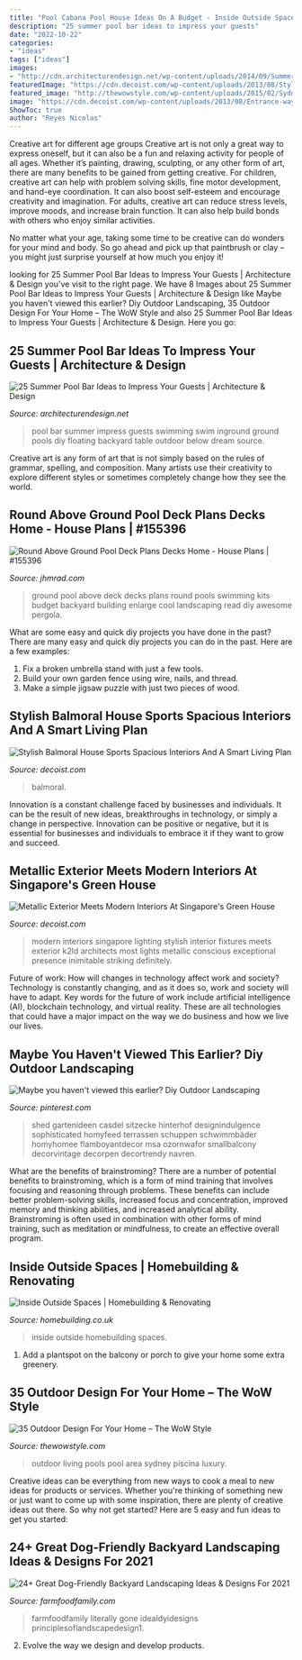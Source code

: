 ```yaml
---
title: "Pool Cabana Pool House Ideas On A Budget - Inside Outside Spaces"
description: "25 summer pool bar ideas to impress your guests"
date: "2022-10-22"
categories:
- "ideas"
tags: ["ideas"]
images:
- "http://cdn.architecturendesign.net/wp-content/uploads/2014/09/Summer-Pool-Bar-Ideas-18.jpg"
featuredImage: "https://cdn.decoist.com/wp-content/uploads/2013/08/Stylish-lighting-fixtures.jpg"
featured_image: "http://thewowstyle.com/wp-content/uploads/2015/02/Sydney-Living-Pools-Outdoor-Design-No.2.-5.jpg"
image: "https://cdn.decoist.com/wp-content/uploads/2013/08/Entrance-way-of-Balmoral-House.jpg"
ShowToc: true
author: "Reyes Nicolas"
---
```



Creative art for different age groups
Creative art is not only a great way to express oneself, but it can also be a fun and relaxing activity for people of all ages. Whether it’s painting, drawing, sculpting, or any other form of art, there are many benefits to be gained from getting creative.
For children, creative art can help with problem solving skills, fine motor development, and hand-eye coordination. It can also boost self-esteem and encourage creativity and imagination. For adults, creative art can reduce stress levels, improve moods, and increase brain function. It can also help build bonds with others who enjoy similar activities.

No matter what your age, taking some time to be creative can do wonders for your mind and body. So go ahead and pick up that paintbrush or clay – you might just surprise yourself at how much you enjoy it!

	

		
looking for 25 Summer Pool Bar Ideas to Impress Your Guests | Architecture &amp; Design you've visit to the right page. We have 8 Images about 25 Summer Pool Bar Ideas to Impress Your Guests | Architecture &amp; Design like Maybe you haven&#039;t viewed this earlier? Diy Outdoor Landscaping, 35 Outdoor Design For Your Home – The WoW Style and also 25 Summer Pool Bar Ideas to Impress Your Guests | Architecture &amp; Design. Here you go:
		
    
## 25 Summer Pool Bar Ideas To Impress Your Guests | Architecture &amp; Design

<img loading=lazy src="http://cdn.architecturendesign.net/wp-content/uploads/2014/09/Summer-Pool-Bar-Ideas-18.jpg" onerror="this.onerror=null;this.src='https://tse2.mm.bing.net/th?id=OIP.KT0BSbNidDubKRx8CFwXNAHaF7&amp;pid=15.1';" alt="25 Summer Pool Bar Ideas to Impress Your Guests | Architecture &amp; Design">

_Source: architecturendesign.net_

>pool bar summer impress guests swimming swim inground ground pools diy floating backyard table outdoor below dream source. 

	

Creative art is any form of art that is not simply based on the rules of grammar, spelling, and composition. Many artists use their creativity to explore different styles or sometimes completely change how they see the world.

    
## Round Above Ground Pool Deck Plans Decks Home - House Plans | #155396

<img loading=lazy src="https://cdn.jhmrad.com/wp-content/uploads/round-above-ground-pool-deck-plans-decks-home_83559.jpg" onerror="this.onerror=null;this.src='https://tse2.mm.bing.net/th?id=OIP.NJ6Ej_-xwoxlx24-TP6W8AHaFn&amp;pid=15.1';" alt="Round Above Ground Pool Deck Plans Decks Home - House Plans | #155396">

_Source: jhmrad.com_

>ground pool above deck decks plans round pools swimming kits budget backyard building enlarge cool landscaping read diy awesome pergola. 

	

What are some easy and quick diy projects you have done in the past?
There are many easy and quick diy projects you can do in the past. Here are a few examples:
1. Fix a broken umbrella stand with just a few tools.
2. Build your own garden fence using wire, nails, and thread.
3. Make a simple jigsaw puzzle with just two pieces of wood.

    
## Stylish Balmoral House Sports Spacious Interiors And A Smart Living Plan

<img loading=lazy src="https://cdn.decoist.com/wp-content/uploads/2013/08/Entrance-way-of-Balmoral-House.jpg" onerror="this.onerror=null;this.src='https://tse4.mm.bing.net/th?id=OIP.6cXv4GH3i7DK_0yPujzJywHaLy&amp;pid=15.1';" alt="Stylish Balmoral House Sports Spacious Interiors And A Smart Living Plan">

_Source: decoist.com_

>balmoral. 

	

Innovation is a constant challenge faced by businesses and individuals. It can be the result of new ideas, breakthroughs in technology, or simply a change in perspective. Innovation can be positive or negative, but it is essential for businesses and individuals to embrace it if they want to grow and succeed.

    
## Metallic Exterior Meets Modern Interiors At Singapore&#039;s Green House

<img loading=lazy src="https://cdn.decoist.com/wp-content/uploads/2013/08/Stylish-lighting-fixtures.jpg" onerror="this.onerror=null;this.src='https://tse2.mm.bing.net/th?id=OIP.-VU5w9luM5Wz7V_KhL9-JwHaLH&amp;pid=15.1';" alt="Metallic Exterior Meets Modern Interiors At Singapore&#039;s Green House">

_Source: decoist.com_

>modern interiors singapore lighting stylish interior fixtures meets exterior k2ld architects most lights metallic conscious exceptional presence inimitable striking definitely. 

	

Future of work: How will changes in technology affect work and society?
Technology is constantly changing, and as it does so, work and society will have to adapt. Key words for the future of work include artificial intelligence (AI), blockchain technology, and virtual reality. These are all technologies that could have a major impact on the way we do business and how we live our lives.

    
## Maybe You Haven&#039;t Viewed This Earlier? Diy Outdoor Landscaping

<img loading=lazy src="https://i.pinimg.com/736x/92/bf/90/92bf90f0f2629ea26f0c002cbac01e48.jpg" onerror="this.onerror=null;this.src='https://tse2.mm.bing.net/th?id=OIP.mvSSG7tjXVfgMwkEj4936AHaJ3&amp;pid=15.1';" alt="Maybe you haven&#039;t viewed this earlier? Diy Outdoor Landscaping">

_Source: pinterest.com_

>shed gartenideen casdel sitzecke hinterhof designindulgence sophisticated homyfeed terrassen schuppen schwimmbäder homyhomee flamboyantdecor msa ozornwafor smallbalcony decorvintage decorpen decortrendy navren. 

	

What are the benefits of brainstroming?
There are a number of potential benefits to brainstroming, which is a form of mind training that involves focusing and reasoning through problems. These benefits can include better problem-solving skills, increased focus and concentration, improved memory and thinking abilities, and increased analytical ability. Brainstroming is often used in combination with other forms of mind training, such as meditation or mindfulness, to create an effective overall program.

    
## Inside Outside Spaces | Homebuilding &amp; Renovating

<img loading=lazy src="https://www.homebuilding.co.uk/wp-content/uploads/2012/04/Inside-Outside-Spaces-Pool-View.jpg" onerror="this.onerror=null;this.src='https://tse3.mm.bing.net/th?id=OIP.LAo_TyR-wQfaIf9mHm19EQHaE8&amp;pid=15.1';" alt="Inside Outside Spaces | Homebuilding &amp; Renovating">

_Source: homebuilding.co.uk_

>inside outside homebuilding spaces. 

	

1. Add a plantspot on the balcony or porch to give your home some extra greenery.

    
## 35 Outdoor Design For Your Home – The WoW Style

<img loading=lazy src="http://thewowstyle.com/wp-content/uploads/2015/02/Sydney-Living-Pools-Outdoor-Design-No.2.-5.jpg" onerror="this.onerror=null;this.src='https://tse3.mm.bing.net/th?id=OIP.dpi99tHe_vwn-KqhPAILCQHaJG&amp;pid=15.1';" alt="35 Outdoor Design For Your Home – The WoW Style">

_Source: thewowstyle.com_

>outdoor living pools pool area sydney piscina luxury. 

	

Creative ideas can be everything from new ways to cook a meal to new ideas for products or services. Whether you're thinking of something new or just want to come up with some inspiration, there are plenty of creative ideas out there. So why not get started? Here are 5 easy and fun ideas to get you started: 

    
## 24+ Great Dog-Friendly Backyard Landscaping Ideas &amp; Designs For 2021

<img loading=lazy src="https://farmfoodfamily.com/wp-content/uploads/2018/11/dog-friendly-landscaping-ideas-600x900.jpg" onerror="this.onerror=null;this.src='https://tse2.mm.bing.net/th?id=OIP.T_tnlB2kIsNGCmke2VF4jAHaLH&amp;pid=15.1';" alt="24+ Great Dog-Friendly Backyard Landscaping Ideas &amp; Designs For 2021">

_Source: farmfoodfamily.com_

>farmfoodfamily literally gone idealdyidesigns principlesoflandscapedesign1. 

	

2. Evolve the way we design and develop products.

